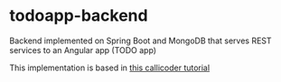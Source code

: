 # todoapp-backend
Backend implemented on Spring Boot and MongoDB that serves REST services to an Angular app (TODO app)

This implementation is based in [this callicoder tutorial](https://www.callicoder.com/spring-boot-mongodb-angular-js-rest-api-tutorial/)



